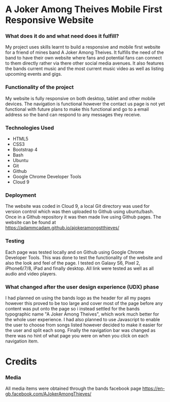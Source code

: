 # A Joker Among Theives Mobile First Responsive Website

### What does it do and what need does it fulfill?

My project uses skills learnt to build a responsive and mobile first website for a friend of mines band A Joker Among Theives.
It fulfills the need of the band to have their own website where fans and potential fans can connect to them directly rather via there other social media avenues. It also features the bands current music and the most current music video as well as listing upcoming events and gigs.

### Functionality of the project

My website is fully responsive on both desktop, tablet and other mobile devices. 
The navigation is functional however the contact us page is not yet functional with future plans to make this functional and go to a email address so the band can respond to any messages they receive.

### Technologies Used

- HTML5
- CSS3
- Bootstrap 4
- Bash
- Ubuntu
- Git
- Github
- Google Chrome Developer Tools
- Cloud 9

### Deployment

The website was coded in Cloud 9, a local Git directory was used for version control which was then uploaded to Github using ubuntu/bash. Once in a Github repository it was then made live using Github pages. The website can be found at https://adammcadam.github.io/ajokeramongstthieves/

### Testing 

Each page was tested locally and on Github using Google Chrome Developer Tools. This was done to test the functionality of the website and also the look and feel of the page. I tested on Galaxy S6, Pixel 2, iPhone6/7/8, iPad and finally desktop. 
All link were tested as well as all audio and video players.

### What changed after the user design experience (UDX) phase

I had planned on using the bands logo as the header for all my pages however this proved to be too large and cover most of the page before any content was put onto the page so i instead settled for the bands typographic name "A Joker Among Theives", which work much better for the whole user experience. 
I had also planned to use Javascript to enable the user to choose from songs listed however decided to make it easier for the user and split each song. Finally the navigation bar was changed as there was no hint of what page you were on when you click on each navigation item.

# Credits

### Media

All media items were obtained through the bands facebook page https://en-gb.facebook.com/AJokerAmongThieves/